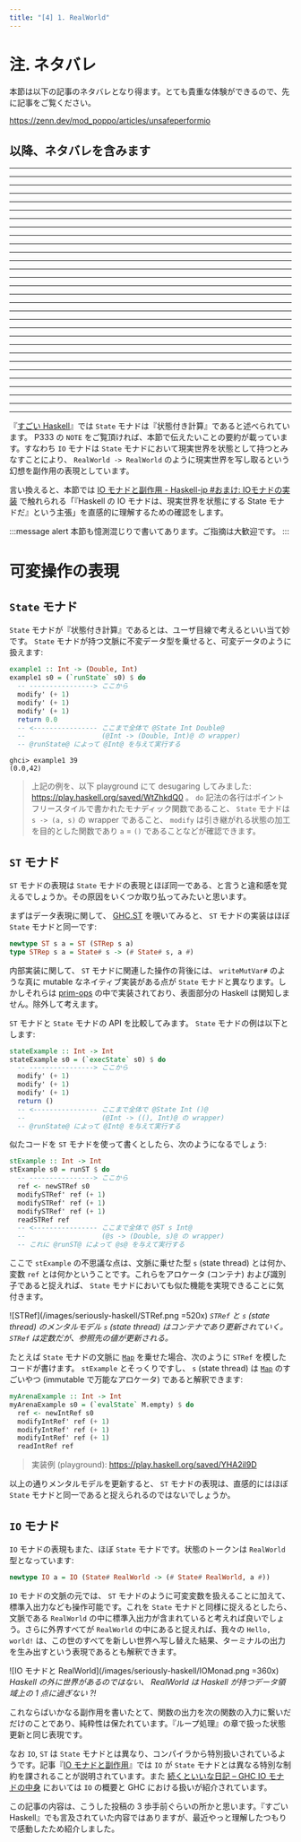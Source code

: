 ```yaml
---
title: "[4] 1. RealWorld"
---
```


# 注. ネタバレ

本節は以下の記事のネタバレとなり得ます。とても貴重な体験ができるので、先に記事をご覧ください。

https://zenn.dev/mod_poppo/articles/unsafeperformio

## 以降、ネタバレを含みます

---
---
---
---
---
---
---
---
---
---

---
---
---
---
---
---
---
---
---
---

---
---
---
---
---
---
---
---
---
---

『[すごい Haskell](https://booth.pm/ja/items/1577541)』では `State` モナドは『状態付き計算』であると述べられています。 P333 の `NOTE` をご覧頂ければ、本節で伝えたいことの要約が載っています。すなわち `IO` モナドは `State` モナドにおいて現実世界を状態として持つとみなすことにより、 `RealWorld -> RealWorld` のように現実世界を写し取るという幻想を副作用の表現としています。

言い換えると、本節では [IO モナドと副作用 - Haskell-jp #おまけ: IOモナドの実装](https://haskell.jp/blog/posts/2020/io-monad-and-sideeffect.html#%E3%81%8A%E3%81%BE%E3%81%91-io%E3%83%A2%E3%83%8A%E3%83%89%E3%81%AE%E5%AE%9F%E8%A3%85) で触れられる「『Haskell の IO モナドは、現実世界を状態にする State モナドだ』という主張」を直感的に理解するための確認をします。

:::message alert
本節も憶測混じりで書いてあります。ご指摘は大歓迎です。
:::

# 可変操作の表現

## `State` モナド

`State` モナドが『状態付き計算』であるとは、ユーザ目線で考えるといい当て妙です。 `State` モナドが持つ文脈に不変データ型を乗せると、可変データのように扱えます:

```hs
example1 :: Int -> (Double, Int)
example1 s0 = (`runState` s0) $ do
  -- ----------------> ここから
  modify' (+ 1)
  modify' (+ 1)
  modify' (+ 1)
  return 0.0
  -- <---------------- ここまで全体で @State Int Double@
  --                   (@Int -> (Double, Int)@ の wrapper)
  -- @runState@ によって @Int@ を与えて実行する
```

```
ghci> example1 39
(0.0,42)
```

> 上記の例を、以下 playground にて desugaring してみました: https://play.haskell.org/saved/WtZhkdQ0 。 `do` 記法の各行はポイントフリースタイルで書かれたモナディック関数であること、 `State` モナドは `s -> (a, s)` の wrapper であること、 `modify` は引き継がれる状態の加工を目的とした関数であり `a` = `()` であることなどが確認できます。

## `ST` モナド

`ST` モナドの表現は `State` モナドの表現とほぼ同一である、と言うと違和感を覚えるでしょうか。その原因をいくつか取り払ってみたいと思います。

まずはデータ表現に関して、 [GHC.ST] を覗いてみると、 `ST` モナドの実装はほぼ `State` モナドと同一です:

```hs
newtype ST s a = ST (STRep s a)
type STRep s a = State# s -> (# State# s, a #)
```

内部実装に関して、 `ST` モナドに関連した操作の背後には、 `writeMutVar#` のような真に mutable なネイティブ実装がある点が `State` モナドと異なります。しかしそれらは [prim-ops] の中で実装されており、表面部分の Haskell は関知しません。除外して考えます。

`ST` モナドと `State` モナドの API を比較してみます。 `State` モナドの例は以下とします:

```hs
stateExample :: Int -> Int
stateExample s0 = (`execState` s0) $ do
  -- ----------------> ここから
  modify' (+ 1)
  modify' (+ 1)
  modify' (+ 1)
  return ()
  -- <---------------- ここまで全体で @State Int ()@
  --                   (@Int -> ((), Int)@ の wrapper)
  -- @runState@ によって @Int@ を与えて実行する
```

似たコードを `ST` モナドを使って書くとしたら、次のようになるでしょう:

```hs
stExample :: Int -> Int
stExample s0 = runST $ do
  -- ----------------> ここから
  ref <- newSTRef s0
  modifySTRef' ref (+ 1)
  modifySTRef' ref (+ 1)
  modifySTRef' ref (+ 1)
  readSTRef ref
  -- <---------------- ここまで全体で @ST s Int@
  --                   (@s -> (Double, s)@ の wrapper)
  -- これに @runST@ によって @s@ を与えて実行する
```

ここで `stExample` の不思議な点は、文脈に乗せた型 `s` (state thread) とは何か、変数 `ref` とは何かということです。これらをアロケータ (コンテナ) および識別子であると捉えれば、 `State` モナドにおいても似た機能を実現できることに気付きます。

![STRef](/images/seriously-haskell/STRef.png =520x)
*`STRef` と `s` (state thread) のメンタルモデル
`s` (state thread) はコンテナであり更新されていく。 `STRef` は定数だが、参照先の値が更新される。*

たとえば `State` モナドの文脈に [`Map`] を乗せた場合、次のように `STRef` を模したコードが書けます。 `stExample` とそっくりですし、 `s` (state thread) は [`Map`] のすごいやつ (immutable で万能なアロケータ) であると解釈できます:

```hs
myArenaExample :: Int -> Int
myArenaExample s0 = (`evalState` M.empty) $ do
  ref <- newIntRef s0
  modifyIntRef' ref (+ 1)
  modifyIntRef' ref (+ 1)
  modifyIntRef' ref (+ 1)
  readIntRef ref
```

> 実装例 (playground): https://play.haskell.org/saved/YHA2il9D

以上の通りメンタルモデルを更新すると、 `ST` モナドの表現は、直感的にはほぼ `State` モナドと同一であると捉えられるのではないでしょうか。

## `IO` モナド

`IO` モナドの表現もまた、ほぼ `State` モナドです。状態のトークンは `RealWorld` 型となっています:

```hs
newtype IO a = IO (State# RealWorld -> (# State# RealWorld, a #))
```

`IO` モナドの文脈の元では、 `ST` モナドのように可変変数を扱えることに加えて、標準入出力なども操作可能です。これを `State` モナドと同様に捉えるとしたら、文脈である `RealWorld` の中に標準入出力が含まれていると考えれば良いでしょう。さらに外界すべてが `RealWorld` の中にあると捉えれば、我々の `Hello, world!` は、この世のすべてを新しい世界へ写し替えた結果、ターミナルの出力を生み出すという表現であるとも解釈できます。

![IO モナドと RealWorld](/images/seriously-haskell/IOMonad.png =360x)
*Haskell の外に世界があるのではない、 RealWorld は Haskell が持つデータ領域上の 1 点に過ぎない ?!*

これならばいかなる副作用を書いたとて、関数の出力を次の関数の入力に繋いだだけのことであり、純粋性は保たれています。『ループ処理』の章で扱った状態更新と同じ表現です。

なお `IO`, `ST` は `State` モナドとは異なり、コンパイラから特別扱いされているようです。記事『[IO モナドと副作用](https://haskell.jp/blog/posts/2020/io-monad-and-sideeffect.html)』では `IO` が `State` モナドとは異なる特別な制約を課されることが説明されています。また [続くといいな日記 – GHC IO モナドの中身](https://mizunashi-mana.github.io/blog/posts/2019/05/ghc-io-inside/) においては `IO` の概要と GHC における扱いが紹介されています。

この記事の内容は、こうした投稿の 3 歩手前ぐらいの所かと思います。『すごい Haskell』でも言及されていた内容ではありますが、最近やっと理解したつもりで感動したため紹介しました。

[`State`]: https://www.stackage.org/haddock/lts-21.7/mtl-2.2.2/Control-Monad-State-Strict.html#t:StateT
[`>>=`]: https://www.stackage.org/haddock/lts-21.7/transformers-0.5.6.2/src/Control.Monad.Trans.State.Strict.html#local-6989586621679084069
[`Map`]: https://www.stackage.org/haddock/lts-21.7/containers-0.6.7/Data-Map-Strict.html
[`IntMap`]: https://www.stackage.org/haddock/lts-21.7/containers-0.6.7/Data-Map-Strict.html
[GHC.ST]: https://hackage.haskell.org/package/base-4.17.1.0/docs/GHC-ST.html
[prim-ops]: https://gitlab.haskell.org/ghc/ghc/-/wikis/commentary/prim-ops

